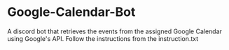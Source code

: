 ﻿# Google-Calendar-Bot
 
A discord bot that retrieves the events from the assigned Google Calendar using Google's API.
Follow the instructions from the instruction.txt
